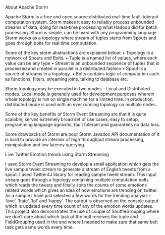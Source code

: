 About Apache Storm

Apache Storm is a free and open source distributed real-time fault-tolerant computation system. Storm makes it easy to reliably process unbounded streams of data, doing for real-time processing what Hadoop did for batch processing. Storm is simple, can be used with any programming language. Storm works as a topology where stream of tuples starts from Spouts and goes through bolts for real time computation. 

Some of the key storm abstractions are explained below:
•	Topology is a network of Spouts and Bolts.
•	Tuple is a named list of values, where each value can be any type
•	Stream	is an unbounded sequence of tuples that is processed and created in parallel in a distributed fashion
•	Spout is a source of streams in a topology.
•	Bolts contains logic of computation such as functions, filters, streaming joins, talking to database etc.

Storm topology may be executed in two modes – Local and Distributed modes. Local mode is generally used for development purposes wherein whole topology is run on single machine for a limited time. In production, distributed mode is used with an ever running topology on multiple nodes.

Some of the key benefits of Storm Event Streaming are that it is quite scalable, serves extremely broad set of use cases, easy to setup, programming language agnostic, fault tolerant and guarantees no data loss.

Some drawbacks of Storm are poor Storm Javadoc API documentation of it is hard to provide an intermix of high throughput stream processing, manipulation and low latency querying.

Live Twitter Emotion trends using Storm Streaming

I used Storm Event Streaming to develop a small application which gets the live sample tweet stream to generate a stream of English tweets from a spout. I used Twitter4J library for reading sample tweet stream. This input stream goes through a topology containing multiple computation bolts which reads the tweets and finally spits the counts of some emotions related words which gives an idea of how emotions are trending on twitter. As a sample I have just selected a few words for the trending analysis – ‘love’, ‘hate’, ‘lol’ and ‘happy’. The output is observed on the console output which is updated every time count of any of the emotion words updates. This project also demonstrates the use of couple of ShuffleGrouping where we don’t care about which task of the bolt receives the tuple and FieldGrouping used in the end where I needed to make sure that same bolt task gets same words every time.
